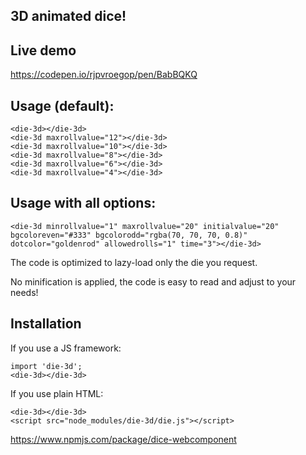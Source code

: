 ## 3D animated dice!

## Live demo

https://codepen.io/rjpvroegop/pen/BabBQKQ

## Usage (default):

    <die-3d></die-3d>
    <die-3d maxrollvalue="12"></die-3d>
    <die-3d maxrollvalue="10"></die-3d>
    <die-3d maxrollvalue="8"></die-3d>
    <die-3d maxrollvalue="6"></die-3d>
    <die-3d maxrollvalue="4"></die-3d>

## Usage with all options:

    <die-3d minrollvalue="1" maxrollvalue="20" initialvalue="20"  bgcoloreven="#333" bgcolorodd="rgba(70, 70, 70, 0.8)" dotcolor="goldenrod" allowedrolls="1" time="3"></die-3d>

The code is optimized to lazy-load only the die you request.

No minification is applied, the code is easy to read and adjust to your needs!

## Installation

If you use a JS framework:

    import 'die-3d';
    <die-3d></die-3d>

If you use plain HTML:

    <die-3d></die-3d>
    <script src="node_modules/die-3d/die.js"></script>

https://www.npmjs.com/package/dice-webcomponent
